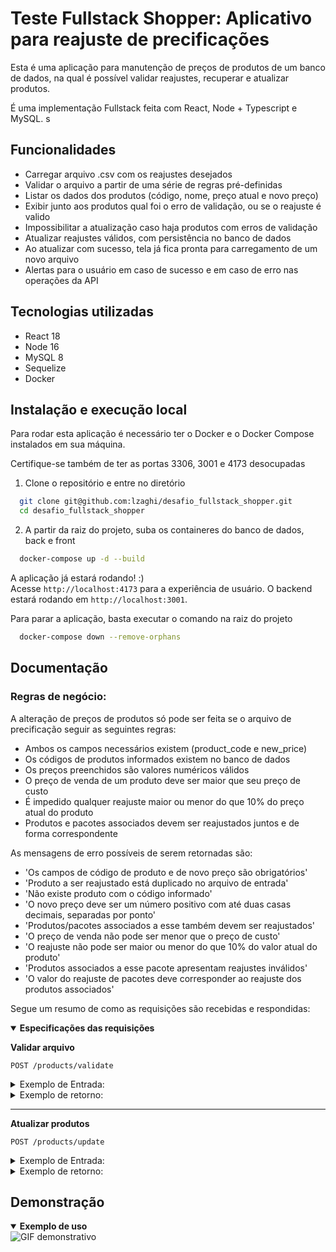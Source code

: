 # Teste Fullstack Shopper: Aplicativo para reajuste de precificações

Esta é uma aplicação para manutenção de preços de produtos de um banco de dados, na qual é possível validar reajustes, recuperar e atualizar produtos.

É uma implementação Fullstack feita com React, Node + Typescript e MySQL.
s

## Funcionalidades

- Carregar arquivo .csv com os reajustes desejados
- Validar o arquivo a partir de uma série de regras pré-definidas
- Listar os dados dos produtos (código, nome, preço atual e novo preço)
- Exibir junto aos produtos qual foi o erro de validação, ou se o reajuste é valido
- Impossibilitar a atualização caso haja produtos com erros de validação
- Atualizar reajustes válidos, com persistência no banco de dados
- Ao atualizar com sucesso, tela já fica pronta para carregamento de um novo arquivo
- Alertas para o usuário em caso de sucesso e em caso de erro nas operações da API 


## Tecnologias utilizadas
- React 18
- Node 16
- MySQL 8
- Sequelize
- Docker


## Instalação e execução local

Para rodar esta aplicação é necessário ter o Docker e o Docker Compose instalados em sua máquina.

Certifique-se também de ter as portas 3306, 3001 e 4173 desocupadas


1. Clone o repositório e entre no diretório
```bash
  git clone git@github.com:lzaghi/desafio_fullstack_shopper.git
  cd desafio_fullstack_shopper
```

2. A partir da raiz do projeto, suba os containeres do banco de dados, back e front
```bash
  docker-compose up -d --build
```

A aplicação já estará rodando! :)</br>
Acesse ```http://localhost:4173``` para a experiência de usuário. O backend estará rodando em ```http://localhost:3001```.


Para parar a aplicação, basta executar o comando na raiz do projeto
```bash
  docker-compose down --remove-orphans
```


## Documentação

### Regras de negócio:

A alteração de preços de produtos só pode ser feita se o arquivo de precificação seguir as seguintes regras:

- Ambos os campos necessários existem (product_code e new_price)
- Os códigos de produtos informados existem no banco de dados
- Os preços preenchidos são valores numéricos válidos
- O preço de venda de um produto deve ser maior que seu preço de custo
- É impedido qualquer reajuste maior ou menor do que 10% do preço atual do produto
- Produtos e pacotes associados devem ser reajustados juntos e de forma correspondente


As mensagens de erro possíveis de serem retornadas são:

- 'Os campos de código de produto e de novo preço são obrigatórios'
- 'Produto a ser reajustado está duplicado no arquivo de entrada'
- 'Não existe produto com o código informado'
- 'O novo preço deve ser um número positivo com até duas casas decimais, separadas por ponto'
- 'Produtos/pacotes associados a esse também devem ser reajustados'
- 'O preço de venda não pode ser menor que o preço de custo'
- 'O reajuste não pode ser maior ou menor do que 10% do valor atual do produto'
- 'Produtos associados a esse pacote apresentam reajustes inválidos'
- 'O valor do reajuste de pacotes deve corresponder ao reajuste dos produtos associados'


Segue um resumo de como as requisições são recebidas e respondidas:
<details open>
<summary><strong>Especificações das requisições</strong></summary>

<strong>Validar arquivo</strong>

```http
POST /products/validate
```
<details><summary>Exemplo de Entrada:</summary></br>

```json
[
	{
		"product_code": 1,
		"new_price": 77
	},
	{
		"product_code": "",
		"new_price": 20
	},
	{
		"product_code": 16,
		"new_price": 22.54
	},
	{
		"product_code": 20,
		"new_price": 20
	},
	{
		"product_code": 18,
		"new_price": 5
	}
]
```
</details>

<details><summary>Exemplo de retorno:</summary></br>

```json
[
	{
		"product_code": "",
		"new_price": 20,
		"error": "Os campos de código de produto e de novo preço são obrigatórios"
	},
	{
		"product_code": 1,
		"new_price": 77,
		"error": "Não existe produto com o código informado"
	},
	{
		"product_code": 16,
		"name": "AZEITE  PORTUGUï¿½S  EXTRA VIRGEM GALLO 500ML",
		"current_price": "20.49",
		"new_price": "22.54",
		"error": null
	},
	{
		"product_code": 18,
		"name": "BEBIDA ENERGï¿½TICA VIBE 2L",
		"current_price": "8.99",
		"new_price": 5,
		"error": "Produtos/pacotes associados a esse também devem ser reajustados"
	},
	{
		"product_code": 20,
		"name": "ENERGï¿½TICO RED BULL ENERGY DRINK 355ML",
		"current_price": "10.79",
		"new_price": 20,
		"error": "O reajuste não pode ser maior ou menor do que 10% do valor atual do produto"
	}
]
```
</details>

----

<strong>Atualizar produtos</strong>

```http
POST /products/update
```
<details><summary>Exemplo de Entrada:</summary></br>

```json
[
	{
		"product_code": 24,
		"new_price": 4.39
	},
	{
		"product_code": 26,
		"new_price": 5.21
	},
	{
		"product_code": 1010,
		"new_price": 9.60
	}
]
```
</details>

<details><summary>Exemplo de retorno:</summary></br>

Em caso de sucesso: status 200 (no content)

Em caso de erro: status 400
```json
{
	"message": "Invalid input"
}
```
</details>

</details>

## Demonstração

<details open>
<summary style="font-weight: bold;">Exemplo de uso</summary>

<img src="./demo-shopper.gif" alt="GIF demonstrativo">

</details>
